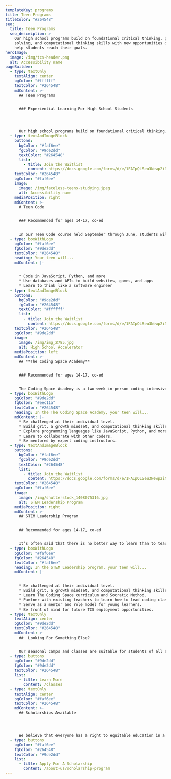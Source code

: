 ```yaml
---
templateKey: programs
title: Teen Programs
titleColor: "#264548"
seo:
  title: Teen Programs
  seo_description: >
    Our high school programs build on foundational critical thinking, problem
    solving, and computational thinking skills with new opportunities designed to
    help students reach their goals.
heroImage:
  image: /img/tcs-header.png
  alt: Accessibility name
pageBuilder:
  - type: textOnly
    textAlign: center
    bgColor: "#ffffff"
    textColor: "#264548"
    mdContent: >-
      ## Teen Programs


      ### Experiential Learning For High School Students




      Our high school programs build on foundational critical thinking, problem solving, and computational thinking skills with new opportunities designed to help students reach their goals. From working through larger independent projects to developing leadership and mentoring capabilities, these programs aim to build confidence, self-expression, and connection.
  - type: textAndImageBlock
    buttons:
      bgColor: "#faf6ee"
      fgColor: "#9de2dd"
      textColor: "#264548"
      list:
        - title: Join the Waitlist
          content: https://docs.google.com/forms/d/e/1FAIpQLSeu3Newp2iNeU-9XHNVcLdOEs8N9B9oPTYjTikCmRBHWQ1Bdg/viewform
    textColor: "#264548"
    bgColor: "#faf6ee"
    image:
      image: /img/faceless-teens-studying.jpeg
      alt: Accessibility name
    mediaPosition: right
    mdContent: >-
      # Teen Code


      ### Recommended for ages 14-17, co-ed


      In our Teen Code course held September through June, students will work in several languages depending on their experience. Beginners will learn JavaScript, the language of the web, through creating projects in WoofJS, our JavaScript learning platform. Intermediate coders will learn to build web-based games and applications in JavaScript, HTML, and CSS. More advanced coders will take a deeper dive into advanced JavaScript or work in Python, Java, or another text-based language of their choosing.
  - type: boxWithLogo
    bgColor: "#faf6ee"
    fgColor: "#9de2dd"
    textColor: "#264548"
    heading: Your teen will...
    mdContent: |-


      * Code in JavaScript, Python, and more
      * Use databases and APIs to build websites, games, and apps
      * Learn to think like a software engineer
  - type: textAndImageBlock
    buttons:
      bgColor: "#9de2dd"
      fgColor: "#264548"
      textColor: "#ffffff"
      list:
        - title: Join the Waitlist
          content: https://docs.google.com/forms/d/e/1FAIpQLSeu3Newp2iNeU-9XHNVcLdOEs8N9B9oPTYjTikCmRBHWQ1Bdg/viewform
    textColor: "#264548"
    bgColor: "#9de2dd"
    image:
      image: /img/img_2785.jpg
      alt: High School Accelerator
    mediaPosition: left
    mdContent: >-
      ## **The Coding Space Academy**


      ### Recommended for ages 14-17, co-ed


      The Coding Space Academy is a two-week in-person coding intensive held over the summer for rising 9th, 10th, 11th, and 12th graders. In this brand new rigorous pre-college program, coding novices and experienced programmers alike will pick up the hard skills of coding, dive into the professional and collegiate world of computer science, test their limits, make friends, and be treated like the young adults that they are — all in an immersive boot camp setting.
  - type: boxWithLogo
    bgColor: "#9de2dd"
    fgColor: "#eec11a"
    textColor: "#264548"
    heading: In the The Coding Space Academy, your teen will...
    mdContent: |-
      * Be challenged at their individual level.
      * Build grit, a growth mindset, and computational thinking skills.
      * Explore programming languages like JavaScript, Python, and more.
      * Learn to collaborate with other coders.
      * Be mentored by expert coding instructors.
  - type: textAndImageBlock
    buttons:
      bgColor: "#faf6ee"
      fgColor: "#9de2dd"
      textColor: "#264548"
      list:
        - title: Join the Waitlist
          content: https://docs.google.com/forms/d/e/1FAIpQLSeu3Newp2iNeU-9XHNVcLdOEs8N9B9oPTYjTikCmRBHWQ1Bdg/viewform
    textColor: "#264548"
    bgColor: "#faf6ee"
    image:
      image: /img/shutterstock_1408075316.jpg
      alt: STEM Leadership Program
    mediaPosition: right
    mdContent: >-
      ## STEM Leadership Program


      ## Recommended for ages 14-17, co-ed


      It’s often said that there is no better way to learn than to teach. Similar to a CIT program, this program is designed for teenagers who enjoy helping younger learners and serving as a mentor and role model. After learning our curriculum, our STEM Leadership students join our teacher training program, where they’ll become adept in teaching using the Socratic Method. As they progress, they’ll team up with our expert teachers to lead coding classes for younger students.
  - type: boxWithLogo
    bgColor: "#faf6ee"
    fgColor: "#264548"
    textColor: "#faf6ee"
    heading: In the STEM Leadership program, your teen will...
    mdContent: |-


      * Be challenged at their individual level.
      * Build grit, a growth mindset, and computational thinking skills.
      * Learn The Coding Space curriculum and Socratic Method.
      * Partner with existing teachers to learn how to lead coding classes.
      * Serve as a mentor and role model for young learners.
      * Be front of mind for future TCS employment opportunities.
  - type: textOnly
    textAlign: center
    bgColor: "#9de2dd"
    textColor: "#264548"
    mdContent: >-
      ##  Looking For Something Else?


      Our seasonal camps and classes are suitable for students of all ages and skill levels. Click below to learn more about our experience levels or get personalized recommendations by checking what you're interested in.
  - type: buttons
    bgColor: "#9de2dd"
    fgColor: "#9de2dd"
    textColor: "#264548"
    list:
      - title: Learn More
        content: /classes
  - type: textOnly
    textAlign: center
    bgColor: "#faf6ee"
    textColor: "#264548"
    mdContent: >-
      ## Scholarships Available




      We believe that everyone has a right to equitable education in a safe and inclusive learning environment and are committed to increasing access to our high-quality coding programs. Our scholarship program accounts for 25 percent of the students we teach. Our long-term goal as we work towards educational equity is to reach 50 percent of our students through at-cost and pro-bono services.
  - type: buttons
    bgColor: "#faf6ee"
    fgColor: "#264548"
    textColor: "#9de2dd"
    list:
      - title: Apply For A Scholarship
        content: /about-us/scholarship-program
---
```

